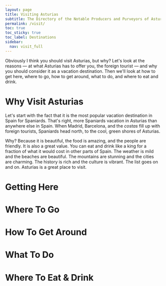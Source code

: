 ```yaml
---
layout: page
title: Visiting Asturias
subtitle: The Directory of the Notable Producers and Purveyors of Asturian Foodstuffs
permalink: /visit/
toc: true
toc_sticky: true
toc_label: Destinations
sidebar:
  nav: visit_full
---
```

Obviously I think you should visit Asturias, but why? Let's look at the reasons — at what Asturias has to offer you, the foreign tourist — and why you should consider it as a vacation destination. Then we'll look at how to get here, where to go, how to get around, what to do, and where to eat and drink.
# Why Visit Asturias
Let's start with the fact that it is the most popular vacation destination in Spain for Spaniards. That's right, more Spaniards vacation in Asturias than anywhere else in Spain. When Madrid, Barcelona, and the *costas* fill up with foreign tourists, Spaniards head north, to the cool, green shores of Asturias.

Why? Because it is beautiful, the food is amazing, and the people are friendly. It is also a great value. You can eat and drink like a king for a fraction of what it would cost in other parts of Spain. The weather is mild and the beaches are beautiful. The mountains are stunning and the cities are charming. The history is rich and the culture is vibrant. The list goes on and on. Asturias is a great place to visit.
# Getting Here

# Where To Go

# How To Get Around

# What To Do

# Where To Eat & Drink
